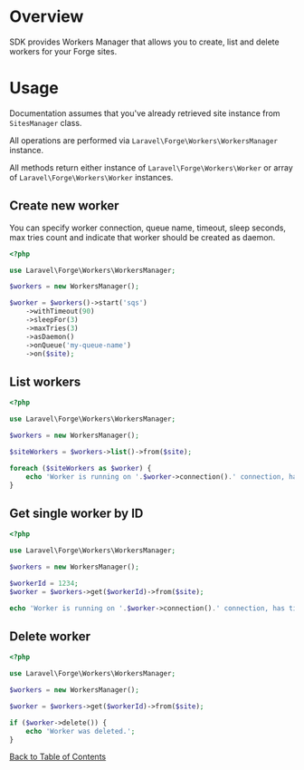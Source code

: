 # Overview

SDK provides Workers Manager that allows you to create, list and delete workers for your Forge sites.

# Usage

Documentation assumes that you've already retrieved site instance from `SitesManager` class.

All operations are performed via `Laravel\Forge\Workers\WorkersManager` instance.

All methods return either instance of `Laravel\Forge\Workers\Worker` or array of `Laravel\Forge\Workers\Worker` instances.

## Create new worker

You can specify worker connection, queue name, timeout, sleep seconds, max tries count and indicate that worker should be created as daemon.

```php
<?php

use Laravel\Forge\Workers\WorkersManager;

$workers = new WorkersManager();

$worker = $workers()->start('sqs')
    ->withTimeout(90)
    ->sleepFor(3)
    ->maxTries(3)
    ->asDaemon()
    ->onQueue('my-queue-name')
    ->on($site);
```

## List workers

```php
<?php

use Laravel\Forge\Workers\WorkersManager;

$workers = new WorkersManager();

$siteWorkers = $workers->list()->from($site);

foreach ($siteWorkers as $worker) {
    echo 'Worker is running on '.$worker->connection().' connection, has timeout of '.$worker->timeout().' seconds and '.$worker->maxTries().'max tries.';
}
```

## Get single worker by ID

```php
<?php

use Laravel\Forge\Workers\WorkersManager;

$workers = new WorkersManager();

$workerId = 1234;
$worker = $workers->get($workerId)->from($site);

echo 'Worker is running on '.$worker->connection().' connection, has timeout of '.$worker->timeout().' seconds and '.$worker->maxTries().'max tries.';
```

## Delete worker

```php
<?php

use Laravel\Forge\Workers\WorkersManager;

$workers = new WorkersManager();

$worker = $workers->get($workerId)->from($site);

if ($worker->delete()) {
    echo 'Worker was deleted.';
}
```

[Back to Table of Contents](./readme.md)
